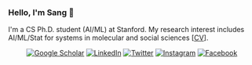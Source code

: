 ### Hello, I'm Sang 👋

I'm a CS Ph.D. student (AI/ML) at Stanford. My research interest includes AI/ML/Stat for systems in molecular and social sciences [<a href="https://drive.google.com/drive/folders/1gsAtxHmku5Iadxs2srXqOUzvMnoRg2jN?usp=sharing">CV</a>].

<p align="center">
<a href="https://scholar.google.com/citations?user=3vc6zDsAAAAJ&hl=en">
<img src="https://img.shields.io/badge/-Google Scholar-%239146FF" alt="Google Scholar" /></a> 
<a href="https://www.linkedin.com/in/sangttruong/">
<img src="https://img.shields.io/badge/-LinkedIn-%233781da" alt="LinkedIn"/></a> 
<a href="https://www.twitter.com/sangttruong">
<img src="https://img.shields.io/badge/-Twitter-%231DA1F2" alt="Twitter" /></a> 
<a href="https://www.instagram.com/sangttruong">
<img src="https://img.shields.io/badge/-Instagram-%23eb13a5" alt="Instagram" /></a> 
<a href="https://www.facebook.com/sangttruong0">
<img src="https://img.shields.io/badge/-Facebook-%4eb13a5" alt="Facebook" /></a> 
</p>

